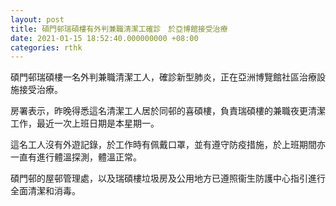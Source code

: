 ```yaml
---
layout: post
title: 碩門邨瑞碩樓有外判兼職清潔工確診　於亞博館接受治療
date: 2021-01-15 18:52:40.000000000 +08:00
categories: rthk
---
```


碩門邨瑞碩樓一名外判兼職清潔工人，確診新型肺炎，正在亞洲博覽館社區治療設施接受治療。
 
房署表示，昨晚得悉這名清潔工人居於同邨的喜碩樓，負責瑞碩樓的兼職夜更清潔工作，最近一次上班日期是本星期一。
 
這名工人沒有外遊記錄，於工作時有佩戴口罩，並有遵守防疫措施，於上班期間亦一直有進行體溫探測，體溫正常。  
 
碩門邨的屋邨管理處，以及瑞碩樓垃圾房及公用地方已遵照衞生防護中心指引進行全面清潔和消毒。
